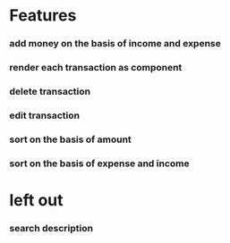 # Features

### add money on the basis of income and expense

### render each transaction as component

### delete transaction

### edit transaction

### sort on the basis of amount

### sort on the basis of expense and income

# left out

### search description
